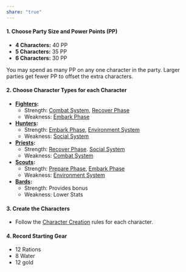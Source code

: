 ```yaml
---
share: "true"
---
```



#### 1. Choose Party Size and Power Points (PP)

- **4 Characters:** 40 PP
- **5 Characters:** 35 PP
- **6 Characters:** 30 PP

You may spend as many PP on any one character in the party. Larger parties get fewer PP to offset the extra characters.
#### 2. Choose  Character Types for each Character

- **[Fighters](Fighters.md):** 
  - Strength: [Combat System](Combat%20System.md), [Recover Phase](Recover%20Phase.md)
  - Weakness: [Embark Phase](Embark%20Phase.md)
- **[Hunters](Hunters.md):** 
  - Strength: [Embark Phase](Embark%20Phase.md), [Environment System](Environment%20System.md)
  - Weakness: [Social System](Social%20System.md)
- **[Priests](Priests.md):** 
  - Strength: [Recover Phase](Recover%20Phase.md). [Social System](Social%20System.md)
  - Weakness: [Combat System](Combat%20System.md)
- **[Scouts](Scouts.md):** 
  - Strength: [Prepare Phase](Prepare%20Phase.md), [Embark Phase](Embark%20Phase.md)
  - Weakness: [Environment System](Environment%20System.md)
- **[Bards](Bards.md):** 
  - Strength: Provides bonus
  - Weakness: Lower Stats
#### 3. Create the Characters

- Follow the [Character Creation](Character%20Creation.md) rules for each character.

#### 4. Record Starting Gear

- 12 Rations
- 8 Water
- 12 gold
